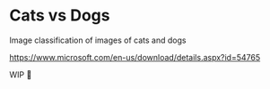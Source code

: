 # Cats vs Dogs
Image classification of images of cats and dogs


https://www.microsoft.com/en-us/download/details.aspx?id=54765

WIP 🚧
